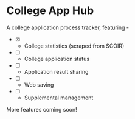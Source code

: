# College App Hub

A college application process tracker, featuring -

- [x] - College statistics (scraped from SCOIR)
- [ ] - College application status
- [ ] - Application result sharing
- [ ] - Web saving
- [ ] - Supplemental management

More features coming soon!

